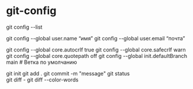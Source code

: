 # git-config

git config --list

git config --global user.name “имя”
git config --global user.email “почта”

git config --global core.autocrlf true
git config --global core.safecrlf warn
git config --global core.quotepath off
git config --global init.defaultBranch main # Ветка по умолчанию

git init
git add .
git commit -m "message"
git status  
git diff -
git diff --color-words
